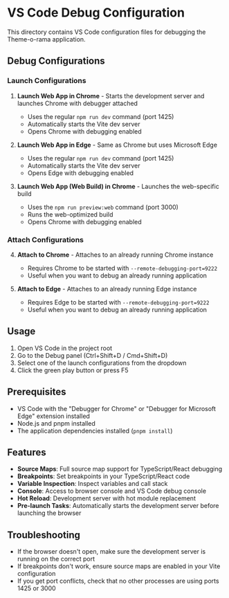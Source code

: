 # VS Code Debug Configuration

This directory contains VS Code configuration files for debugging the Theme-o-rama application.

## Debug Configurations

### Launch Configurations

1. **Launch Web App in Chrome** - Starts the development server and launches Chrome with debugger attached
   - Uses the regular `npm run dev` command (port 1425)
   - Automatically starts the Vite dev server
   - Opens Chrome with debugging enabled

2. **Launch Web App in Edge** - Same as Chrome but uses Microsoft Edge
   - Uses the regular `npm run dev` command (port 1425)
   - Automatically starts the Vite dev server
   - Opens Edge with debugging enabled

3. **Launch Web App (Web Build) in Chrome** - Launches the web-specific build
   - Uses the `npm run preview:web` command (port 3000)
   - Runs the web-optimized build
   - Opens Chrome with debugging enabled

### Attach Configurations

4. **Attach to Chrome** - Attaches to an already running Chrome instance
   - Requires Chrome to be started with `--remote-debugging-port=9222`
   - Useful when you want to debug an already running application

5. **Attach to Edge** - Attaches to an already running Edge instance
   - Requires Edge to be started with `--remote-debugging-port=9222`
   - Useful when you want to debug an already running application

## Usage

1. Open VS Code in the project root
2. Go to the Debug panel (Ctrl+Shift+D / Cmd+Shift+D)
3. Select one of the launch configurations from the dropdown
4. Click the green play button or press F5

## Prerequisites

- VS Code with the "Debugger for Chrome" or "Debugger for Microsoft Edge" extension installed
- Node.js and pnpm installed
- The application dependencies installed (`pnpm install`)

## Features

- **Source Maps**: Full source map support for TypeScript/React debugging
- **Breakpoints**: Set breakpoints in your TypeScript/React code
- **Variable Inspection**: Inspect variables and call stack
- **Console**: Access to browser console and VS Code debug console
- **Hot Reload**: Development server with hot module replacement
- **Pre-launch Tasks**: Automatically starts the development server before launching the browser

## Troubleshooting

- If the browser doesn't open, make sure the development server is running on the correct port
- If breakpoints don't work, ensure source maps are enabled in your Vite configuration
- If you get port conflicts, check that no other processes are using ports 1425 or 3000
